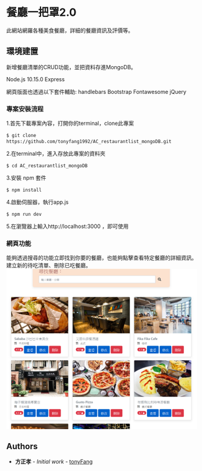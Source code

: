 # 餐廳一把罩2.0

此網站網羅各種美食餐廳，詳細的餐廳資訊及評價等。


## 環境建置

新增餐廳清單的CRUD功能，並把資料存進MongoDB。

Node.js 10.15.0
Express

網頁版面也透過以下套件輔助:
handlebars
Bootstrap
Fontawesome
jQuery

### 專案安裝流程

1.首先下載專案內容，打開你的terminal，clone此專案
```
$ git clone https://github.com/tonyfang1992/AC_restaurantlist_mongoDB.git
```
2.在terminal中，進入存放此專案的資料夾
```
$ cd AC_restaurantlist_mongoDB
```
3.安裝 npm 套件
```
$ npm install 
```
4.啟動伺服器，執行app.js
```
$ npm run dev
```
5.在瀏覽器上輸入http://localhost:3000 ，即可使用


### 網頁功能
能夠透過搜尋的功能立即找到你要的餐廳，也能夠點擊查看特定餐廳的詳細資訊。
建立新的待吃清單、刪除已吃餐廳。
![image](https://github.com/tonyfang1992/AC_restaurantlist_mongoDB/blob/master/restaurantlist_mongodb.png)

## Authors

* **方正孝** - *Initial work* - [tonyFang](https://github.com/tonyfang1992)




